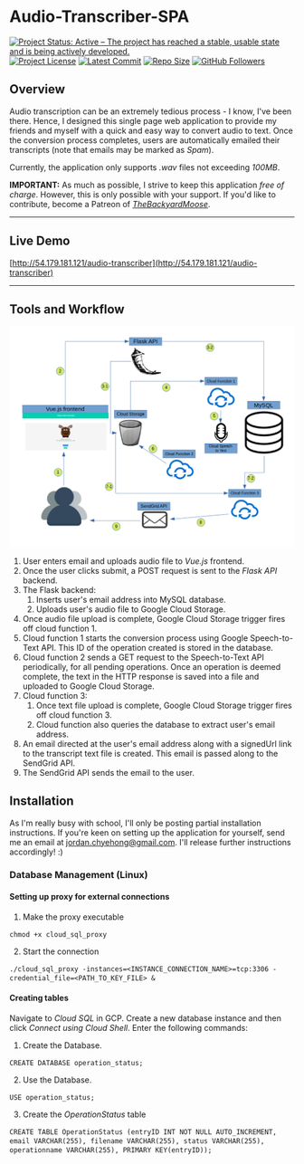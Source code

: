 # Audio-Transcriber-SPA

[![Project Status: Active – The project has reached a stable, usable state and is being actively developed.](https://www.repostatus.org/badges/latest/active.svg)](https://www.repostatus.org/#active)
[![Project License](https://img.shields.io/github/license/jordan396/Audio-Transcriber-SPA.svg)](https://img.shields.io/github/license/jordan396/Audio-Transcriber-SPA.svg)
[![Latest Commit](https://img.shields.io/github/last-commit/jordan396/Audio-Transcriber-SPA/master.svg)](https://img.shields.io/github/last-commit/jordan396/Audio-Transcriber-SPA/master.svg)
[![Repo Size](https://img.shields.io/github/repo-size/jordan396/Audio-Transcriber-SPA.svg)](https://img.shields.io/github/repo-size/jordan396/Audio-Transcriber-SPA.svg)
[![GitHub Followers](https://img.shields.io/github/followers/jordan396.svg?label=Follow)](https://img.shields.io/github/followers/jordan396.svg?label=Follow)

## Overview
Audio transcription can be an extremely tedious process - I know, I've been there. Hence, I designed this single page web application to provide my friends and myself with a quick and easy way to convert audio to text. Once the conversion process completes, users are automatically emailed their transcripts (note that emails may be marked as *Spam*).

Currently, the application only supports *.wav* files not exceeding *100MB*.

**IMPORTANT:** As much as possible, I strive to keep this application *free of charge*. However, this is only possible with your support. If you'd like to contribute, become a Patreon of [*TheBackyardMoose*](https://www.patreon.com/TheBackyardMoose).

---

## Live Demo
[http://54.179.181.121/audio-transcriber](http://54.179.181.121/audio-transcriber)

---

## Tools and Workflow
![](img/flowchart.png)

1. User enters email and uploads audio file to *Vue.js* frontend.
2. Once the user clicks submit, a POST request is sent to the *Flask API* backend.
3. The Flask backend:
   1. Inserts user's email address into MySQL database.
   2. Uploads user's audio file to Google Cloud Storage.
4. Once audio file upload is complete, Google Cloud Storage trigger fires off cloud function 1.
5. Cloud function 1 starts the conversion process using Google Speech-to-Text API. This ID of the operation created is stored in the database.
6. Cloud function 2 sends a GET request to the Speech-to-Text API periodically, for all pending operations. Once an operation is deemed complete, the text in the HTTP response is saved into a file and uploaded to Google Cloud Storage.
7. Cloud function 3:
   1. Once text file upload is complete, Google Cloud Storage trigger fires off cloud function 3.
   2. Cloud function also queries the database to extract user's email address.
8. An email directed at the user's email address along with a signedUrl link to the transcript text file is created. This email is passed along to the SendGrid API.
9. The SendGrid API sends the email to the user.

## Installation
As I'm really busy with school, I'll only be posting partial installation instructions. If you're keen on setting up the application for yourself, send me an email at jordan.chyehong@gmail.com. I'll release further instructions accordingly! :)

### Database Management (Linux)
#### Setting up proxy for external connections
1. Make the proxy executable 
```
chmod +x cloud_sql_proxy
```
2. Start the connection
```
./cloud_sql_proxy -instances=<INSTANCE_CONNECTION_NAME>=tcp:3306 -credential_file=<PATH_TO_KEY_FILE> &
```

#### Creating tables
Navigate to *Cloud SQL* in GCP. Create a new database instance and then click *Connect using Cloud Shell*. Enter the following commands:
1. Create the Database. 
```
CREATE DATABASE operation_status;
```
2. Use the Database. 
```
USE operation_status;
```
3. Create the *OperationStatus* table
```
CREATE TABLE OperationStatus (entryID INT NOT NULL AUTO_INCREMENT, email VARCHAR(255), filename VARCHAR(255), status VARCHAR(255), operationname VARCHAR(255), PRIMARY KEY(entryID));
```

